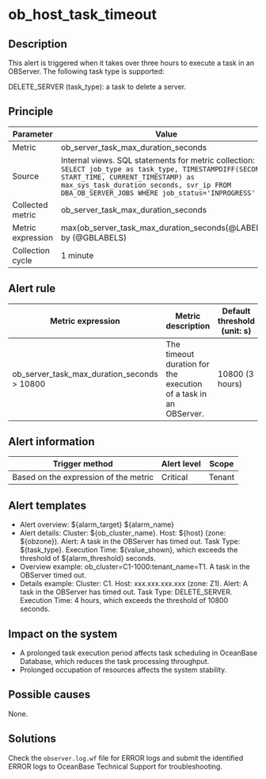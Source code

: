 # ob_host_task_timeout

## Description

This alert is triggered when it takes over three hours to execute a task in an OBServer. The following task type is supported:

DELETE_SERVER (task_type): a task to delete a server.

## Principle

| Parameter | Value |
| --- | --- |
| Metric | ob_server_task_max_duration_seconds |
| Source | Internal views. SQL statements for metric collection: ```SELECT job_type as task_type, TIMESTAMPDIFF(SECOND, START_TIME, CURRENT_TIMESTAMP) as max_sys_task_duration_seconds, svr_ip FROM DBA_OB_SERVER_JOBS WHERE job_status='INPROGRESS'``` |
| Collected metric | ob_server_task_max_duration_seconds |
| Metric expression | max(ob_server_task_max_duration_seconds{@LABELS}) by (@GBLABELS) |
| Collection cycle | 1 minute |

## Alert rule

| Metric expression | Metric description | Default threshold (unit: s) | Detection cycle | Time before clearance |
| --- | --- | --- | --- | --- |
| ob_server_task_max_duration_seconds > 10800 | The timeout duration for the execution of a task in an OBServer. | 10800 (3 hours) | 60 seconds | 5 minutes |

## Alert information

| Trigger method | Alert level | Scope |
| --- | --- | --- |
| Based on the expression of the metric | Critical | Tenant |

## Alert templates

* Alert overview: ${alarm_target} ${alarm_name}
* Alert details: Cluster: ${ob_cluster_name}. Host: ${host} (zone: ${obzone}). Alert: A task in the OBServer has timed out. Task Type: ${task_type}. Execution Time: ${value_shown}, which exceeds the threshold of ${alarm_threshold} seconds.
* Overview example: ob_cluster=C1-1000:tenant_name=T1. A task in the OBServer timed out.
* Details example: Cluster: C1. Host: xxx.xxx.xxx.xxx (zone: Z1). Alert: A task in the OBServer has timed out. Task Type: DELETE_SERVER. Execution Time: 4 hours, which exceeds the threshold of 10800 seconds.

## Impact on the system

* A prolonged task execution period affects task scheduling in OceanBase Database, which reduces the task processing throughput.
* Prolonged occupation of resources affects the system stability.

## Possible causes

None.

## Solutions

Check the `observer.log.wf` file for ERROR logs and submit the identified ERROR logs to OceanBase Technical Support for troubleshooting.
